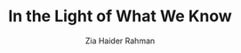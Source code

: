 ---
title: "In the Light of What We Know"
author: "Zia Haider Rahman"
isbn: "9382616241"
isbn13: "9789382616245"
rating: "5"
publisher: "Picador India"
pages: "554"
publishYear: "2014"
read: "2019"
goodreads_id: "23488647"
language: "en"
---